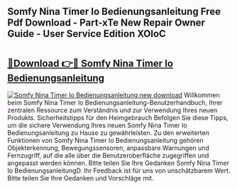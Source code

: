 ## Somfy Nina Timer Io Bedienungsanleitung Free Pdf Download - Part-xTe New Repair Owner Guide - User Service Edition XOloC

# <h2><a href="http://df3jrf.blite.top/?on=Somfy+Nina+Timer+Io+Bedienungsanleitung">🔗Download 👉🔴 Somfy Nina Timer Io Bedienungsanleitung</a></h2>

[![Somfy Nina Timer Io Bedienungsanleitung new download](https://i.imgur.com/lujVjoI.png)](http://df3jrf.blite.top/?on=Somfy+Nina+Timer+Io+Bedienungsanleitung)
Willkommen beim Somfy Nina Timer Io Bedienungsanleitung-Benutzerhandbuch, Ihrer zentralen Ressource zum Verständnis und zur Verwendung Ihres neuen Produkts. Sicherheitstipps für den Heimgebrauch Befolgen Sie diese Tipps, um die sichere Verwendung Ihres neuen Somfy Nina Timer Io Bedienungsanleitung zu Hause zu gewährleisten. Zu den erweiterten Funktionen von Somfy Nina Timer Io Bedienungsanleitung gehören Objekterkennung, Bewegungssensoren, anpassbare Warnungen und Fernzugriff, auf die alle über die Benutzeroberfläche zugegriffen und angepasst werden können. Bitte teilen Sie Ihre Gedanken Somfy Nina Timer Io BedienungsanleitungD. Ihr Feedback ist für uns von unschätzbarem Wert. Bitte teilen Sie Ihre Gedanken und Vorschläge mit.
